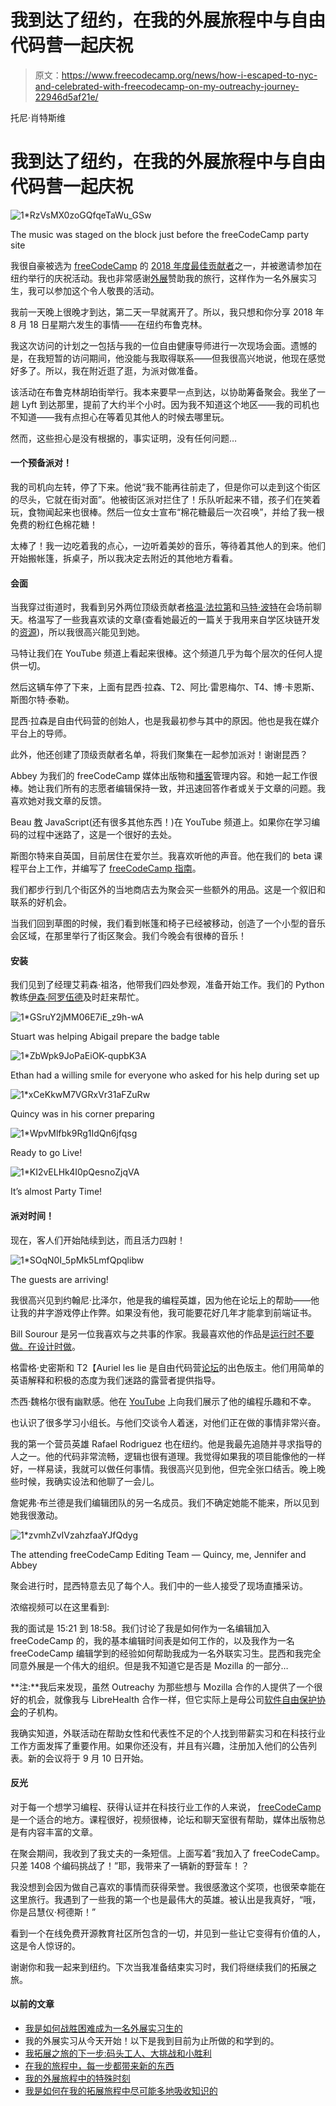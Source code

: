 # 我到达了纽约，在我的外展旅程中与自由代码营一起庆祝

> 原文：<https://www.freecodecamp.org/news/how-i-escaped-to-nyc-and-celebrated-with-freecodecamp-on-my-outreachy-journey-22946d5af21e/>

托尼·肖特斯维

# 我到达了纽约，在我的外展旅程中与自由代码营一起庆祝

![1*RzVsMX0zoGQfqeTaWu_GSw](img/15324c24a1c8c5e1768d66b44c6dbb3f.png)

The music was staged on the block just before the freeCodeCamp party site

我很自豪被选为 [freeCodeCamp](https://www.freecodecamp.org/news/how-i-escaped-to-nyc-and-celebrated-with-freecodecamp-on-my-outreachy-journey-22946d5af21e/undefined) 的 [2018 年度最佳贡献者](https://medium.freecodecamp.org/announcing-our-freecodecamp-2018-top-contributor-award-winners-861da08a77e1)之一，并被邀请参加在纽约举行的庆祝活动。我也非常感谢[外展](https://www.outreachy.org/)赞助我的旅行，这样作为一名外展实习生，我可以参加这个令人敬畏的活动。

我前一天晚上很晚才到达，第二天一早就离开了。所以，我只想和你分享 2018 年 8 月 18 日星期六发生的事情——在纽约布鲁克林。

我这次访问的计划之一包括与我的一位自由健康导师进行一次现场会面。遗憾的是，在我短暂的访问期间，他没能与我取得联系——但我很高兴地说，他现在感觉好多了。所以，我在附近逛了逛，为派对做准备。

该活动在布鲁克林胡珀街举行。我本来要早一点到达，以协助筹备聚会。我坐了一趟 Lyft 到达那里，提前了大约半个小时。因为我不知道这个地区——我的司机也不知道——我有点担心在等着见其他人的时候去哪里玩。

然而，这些担心是没有根据的，事实证明，没有任何问题…

#### 一个预备派对！

我的司机向左转，停了下来。他说“我不能再往前走了，但是你可以走到这个街区的尽头，它就在街对面”。他被街区派对拦住了！乐队听起来不错，孩子们在笑着玩，食物闻起来也很棒。然后一位女士宣布“棉花糖最后一次召唤”，并给了我一根免费的粉红色棉花糖！

太棒了！我一边吃着我的点心，一边听着美妙的音乐，等待着其他人的到来。他们开始搬帐篷，拆桌子，所以我决定去附近的其他地方看看。

#### 会面

当我穿过街道时，我看到另外两位顶级贡献者[格温·法拉第](https://twitter.com/gwen_faraday)和[马特·波特](https://twitter.com/askmp)在会场前聊天。格温写了一些我喜欢读的文章(查看她最近的一篇关于我用来自学区块链开发的[资源](https://medium.freecodecamp.org/the-resources-i-used-to-teach-myself-blockchain-development-1fccada9b92b))，所以我很高兴能见到她。

马特让我们在 YouTube 频道上看起来很棒。这个频道几乎为每个层次的任何人提供一切。

然后这辆车停了下来，上面有昆西·拉森、T2、阿比·雷恩梅尔、T4、博·卡恩斯、斯图尔特·泰勒。

昆西·拉森是自由代码营的创始人，也是我最初参与其中的原因。他也是我在媒介平台上的导师。

此外，他还创建了顶级贡献者名单，将我们聚集在一起参加派对！谢谢昆西？

Abbey 为我们的 freeCodeCamp 媒体出版物和[播客](https://freecodecamp.libsyn.com/)管理内容。和她一起工作很棒。她让我们所有的志愿者编辑保持一致，并迅速回答作者或关于文章的问题。我喜欢她对我文章的反馈。

Beau [教](https://www.youtube.com/channel/UC8butISFwT-Wl7EV0hUK0BQ/playlists?shelf_id=11&sort=dd&view=50) JavaScript(还有很多其他东西！)在 YouTube 频道上。如果你在学习编码的过程中迷路了，这是一个很好的去处。

斯图尔特来自英国，目前居住在爱尔兰。我喜欢听他的声音。他在我们的 beta 课程平台上工作，并编写了 [freeCodeCamp 指南](https://guide.freecodecamp.org/)。

我们都步行到几个街区外的当地商店去为聚会买一些额外的用品。这是一个叙旧和联系的好机会。

当我们回到草图的时候，我们看到帐篷和椅子已经被移动，创造了一个小型的音乐会区域，在那里举行了街区聚会。我们今晚会有很棒的音乐！

#### 安装

我们见到了经理艾莉森·祖洛，他带我们四处参观，准备开始工作。我们的 Python 教练[伊森·阿罗伍德](https://twitter.com/arrowoodtech)及时赶来帮忙。

![1*GSruY2jMM06E7iE_z9h-wA](img/0a9898970272e4e986dd2f38fe712d8c.png)

Stuart was helping Abigail prepare the badge table

![1*ZbWpk9JoPaEiOK-qupbK3A](img/2978c818203509c55382e08d53a23430.png)

Ethan had a willing smile for everyone who asked for his help during set up

![1*xCeKkwM7VGRxVr31aFZuRw](img/76470ab84975aaf5debfc0ed7fac082f.png)

Quincy was in his corner preparing

![1*WpvMlfbk9Rg1IdQn6jfqsg](img/2c61b77934b2c4e68f7c489cef2f6e96.png)

Ready to go Live!

![1*KI2vELHk4I0pQesnoZjqVA](img/86bb8edbd0c0e1f81acbb525f16f2a0b.png)

It’s almost Party Time!

#### 派对时间！

现在，客人们开始陆续到达，而且活力四射！

![1*SOqN0I_5pMk5LmfQpqlibw](img/41589bbe4b2d376a152f9f8a2592fdca.png)

The guests are arriving!

我很高兴见到约翰尼·比泽尔，他是我的编程英雄，因为他在论坛上的帮助——他让我的井字游戏停止作弊。如果没有他，我可能要花好几年才能拿到前端证书。

Bill Sourour 是另一位我喜欢与之共事的作家。我最喜欢他的作品是[运行时不要做。在设计时做](https://medium.freecodecamp.org/dont-do-it-at-runtime-do-it-at-design-time-c4f59d1775e4)。

格雷格·史密斯和 T2【Auriel les lie 是自由代码营[论坛](https://forum.freecodecamp.org/)的出色版主。他们用简单的英语解释和积极的态度为我们迷路的露营者提供指导。

杰西·魏格尔很有幽默感。他在 [YouTube](https://www.youtube.com/user/JesseandBek) 上向我们展示了他的编程乐趣和不幸。

也认识了很多学习小组长。与他们交谈令人着迷，对他们正在做的事情非常兴奋。

我的第一个营员英雄 Rafael Rodriguez 也在纽约。他是我最先追随并寻求指导的人之一。他的代码非常流畅，逻辑也很有道理。我觉得如果我的项目能像他的一样好，一样易读，我就可以做任何事情。我很高兴见到他，但完全张口结舌。晚上晚些时候，我确实设法和他聊了一会儿。

詹妮弗·布兰德是我们编辑团队的另一名成员。我们不确定她能不能来，所以见到她我很激动。

![1*zvmhZvIVzahzfaaYJfQdyg](img/779b7a0181ea9e571049864985c03c6a.png)

The attending freeCodeCamp Editing Team — Quincy, me, Jennifer and Abbey

聚会进行时，昆西特意去见了每个人。我们中的一些人接受了现场直播采访。

浓缩视频可以在这里看到:

我的面试是 15:21 到 18:58。我们讨论了我是如何作为一名编辑加入 freeCodeCamp 的，我的基本编辑时间表是如何工作的，以及我作为一名 freeCodeCamp 编辑学到的经验如何帮助我成为一名外联实习生。昆西和我完全同意外展是一个伟大的组织。但是我不知道它是否是 Mozilla 的一部分…

**注:**我后来发现，虽然 Outreachy 为那些想与 Mozilla 合作的人提供了一个很好的机会，就像我与 LibreHealth 合作一样，但它实际上是母公司[软件自由保护协会](https://sfconservancy.org/)的子机构。

我确实知道，外联活动在帮助女性和代表性不足的个人找到带薪实习和在科技行业工作方面发挥了重要作用。如果你还没有，并且有兴趣，注册加入他们的公告列表。新的会议将于 9 月 10 日开始。

#### 反光

对于每一个想学习编程、获得认证并在科技行业工作的人来说， [freeCodeCamp](https://www.freecodecamp.org/) 是一个适合的地方。课程很好，视频很棒，论坛和聊天室很有帮助，媒体出版物总是有内容丰富的文章。

在聚会期间，我收到了我丈夫的一条短信。上面写着“我加入了 freeCodeCamp。只差 1408 个编码挑战了！”耶，我带来了一辆新的野营车！？

我没想到会因为做自己喜欢的事情而获得荣誉。我很感激这个奖项，也很荣幸能在这里旅行。我遇到了一些我的第一个也是最伟大的英雄。被认出是我真好，“哦，你是吕慧仪·柯德斯！”

看到一个在线免费开源教育社区所包含的一切，并见到一些让它变得有价值的人，这是令人惊讶的。

谢谢你和我一起来到纽约。下次当我准备结束实习时，我们将继续我们的拓展之旅。

#### 以前的文章

*   [我是如何战胜困难成为一名外展实习生的](https://medium.freecodecamp.org/how-i-beat-the-odds-and-became-an-outreachy-intern-9a92f47cb44e)
*   我的外展实习从今天开始！以下是我到目前为止所做的和学到的。
*   [我拓展之旅的下一步:码头工人、大挑战和小胜利](https://medium.freecodecamp.org/the-next-steps-on-my-outreachy-journey-docker-big-challenges-and-small-victories-2c3a2dd2277a)
*   [在我的旅程中，每一步都带来新的东西](https://medium.freecodecamp.org/every-step-brings-something-new-on-my-outreachy-journey-e7c0f7adf2ea)
*   [我的外展旅程中的特殊时刻](https://medium.freecodecamp.org/special-moments-on-my-outreachy-journey-78db1ff11ef4)
*   [我是如何在我的拓展旅程中尽可能多地吸收知识的](https://medium.freecodecamp.org/how-ive-absorbed-as-much-as-i-m-able-on-my-outreachy-journey-3e350c9e0362)
